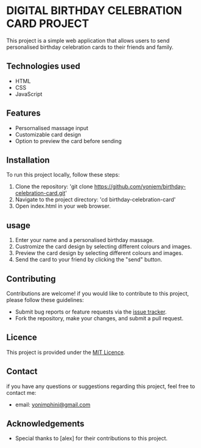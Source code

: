 # DIGITAL BIRTHDAY CELEBRATION CARD PROJECT

This project is a simple web application that allows users to send personalised birthday celebration cards to their friends and family.

## Technologies used

- HTML
- CSS
- JavaScript

## Features

- Persornalised massage input
- Customizable card design
- Option to preview the card before sending

## Installation

To run this project locally, follow these steps:

1. Clone the repository: 'git clone https://github.com/yoniem/birthday-celebration-card.git'
2. Navigate to the project directory: 'cd birthday-celebration-card'
3. Open index.html in your web browser.

## usage

1. Enter your name and a personalised birthday massage.
2. Custromize the card design by selecting different colours and images.
3. Preview the card design by selecting different colours and images.
4. Send the card to your friend by clicking the "send" button.

## Contributing

Contributions are welcome! if you would like to contribute to this project, please follow these guidelines:
- Submit bug reports or feature requests via the [issue tracker](https://github.com/yoniem/birthday-celebration-card/issues).
- Fork the repository, make your changes, and submit a pull request.

## Licence

This project is provided under the [MIT Licence](https://opensource.org/licences/MIT).

## Contact

if you have any questions or suggestions regarding this project, feel free to contact me:
- email: [yonimphini@gmail.com](https://github.com/yoniem)

## Acknowledgements

- Special thanks to [alex] for their contributions to this project.
